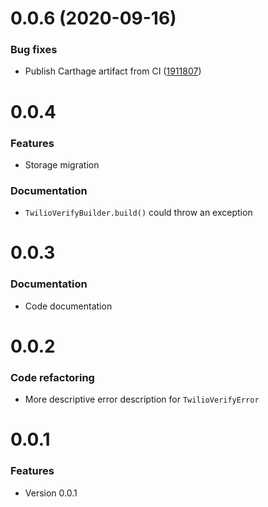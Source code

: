 # 0.0.6 (2020-09-16)

### Bug fixes
-  Publish Carthage artifact from CI ([1911807](https://github.com/twilio/twilio-verify-ios/commit/1911807d10ba994ed10d50e529e43d7b4392cdaa))

# 0.0.4

### Features
- Storage migration

### Documentation
- `TwilioVerifyBuilder.build()` could throw an exception

# 0.0.3

### Documentation
- Code documentation

# 0.0.2

### Code refactoring
- More descriptive error description for `TwilioVerifyError`

# 0.0.1

### Features
- Version 0.0.1